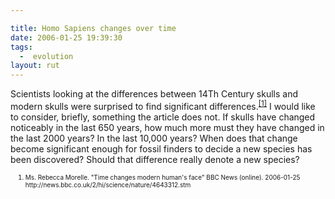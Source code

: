 ```yaml
---

title: Homo Sapiens changes over time
date: 2006-01-25 19:39:30
tags:
  -  evolution
layout: rut
---
```



<p>Scientists looking at the differences between 14Th Century skulls and modern skulls were surprised to find significant differences.<sup><a href="http://news.bbc.co.uk/2/hi/science/nature/4643312.stm" title="Time changes modern human's face">[1]</a></sup> I would like to consider, briefly, something the article does not.  If skulls have changed noticeably in the last 650 years, how much more must they have changed in the last 2000 years? In the last 10,000 years? When does that change become significant enough for fossil finders to decide a new species has been discovered?  Should that difference really denote a new species?</p>  <ol><font size="-2"><li><font size="-2">Ms. Rebecca Morelle. "Time changes modern human's face" BBC News (online). 2006-01-25 http://news.bbc.co.uk/2/hi/science/nature/4643312.stm </font></li></font></ol>

